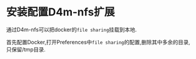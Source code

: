 # 安装配置D4m-nfs扩展

通过D4m-nfs可以把docker的`file sharing`挂载到本地.

首先配置Docker,打开Preferences中`file sharing`的配置,删除其中多余的目录,只保留/tmp目录.

